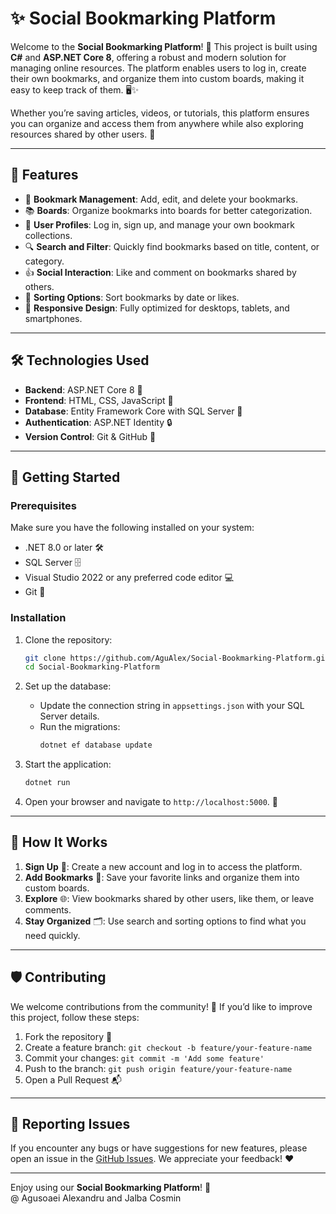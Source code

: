
# ✨ Social Bookmarking Platform

Welcome to the **Social Bookmarking Platform**! 🚀 This project is built using **C#** and **ASP.NET Core 8**, offering a robust and modern solution for managing online resources. The platform enables users to log in, create their own bookmarks, and organize them into custom boards, making it easy to keep track of them. 🖥️✨

Whether you’re saving articles, videos, or tutorials, this platform ensures you can organize and access them from anywhere while also exploring resources shared by other users. 🌟

---

## 🌈 **Features**

- 🔖 **Bookmark Management**: Add, edit, and delete your bookmarks.
- 📚 **Boards**: Organize bookmarks into boards for better categorization.
- 🌟 **User Profiles**: Log in, sign up, and manage your own bookmark collections.
- 🔍 **Search and Filter**: Quickly find bookmarks based on title, content, or category.
- 👍 **Social Interaction**: Like and comment on bookmarks shared by others.
- 📅 **Sorting Options**: Sort bookmarks by date or likes.
- 📱 **Responsive Design**: Fully optimized for desktops, tablets, and smartphones.

---

## 🛠️ **Technologies Used**

- **Backend**: ASP.NET Core 8 🚀
- **Frontend**: HTML, CSS, JavaScript 🎨
- **Database**: Entity Framework Core with SQL Server 💾
- **Authentication**: ASP.NET Identity 🔒
- **Version Control**: Git & GitHub 🐙

---

## 🚀 **Getting Started**

### Prerequisites

Make sure you have the following installed on your system:

- .NET 8.0 or later 🛠️
- SQL Server 🗄️
- Visual Studio 2022 or any preferred code editor 💻
- Git 📂

### Installation

1. Clone the repository:
   ```bash
   git clone https://github.com/AguAlex/Social-Bookmarking-Platform.git
   cd Social-Bookmarking-Platform
   ```

2. Set up the database:
   - Update the connection string in `appsettings.json` with your SQL Server details.
   - Run the migrations:
     ```bash
     dotnet ef database update
     ```

3. Start the application:
   ```bash
   dotnet run
   ```

4. Open your browser and navigate to `http://localhost:5000`. 🎉

---

## 🌟 **How It Works**

1. **Sign Up** 📝: Create a new account and log in to access the platform.
2. **Add Bookmarks** 🔖: Save your favorite links and organize them into custom boards.
3. **Explore** 🌐: View bookmarks shared by other users, like them, or leave comments.
4. **Stay Organized** 🗂️: Use search and sorting options to find what you need quickly.

---

## 🛡️ **Contributing**

We welcome contributions from the community! 🤝 If you’d like to improve this project, follow these steps:

1. Fork the repository 🍴
2. Create a feature branch: `git checkout -b feature/your-feature-name`
3. Commit your changes: `git commit -m 'Add some feature'`
4. Push to the branch: `git push origin feature/your-feature-name`
5. Open a Pull Request 📬

---

## 🐞 **Reporting Issues**

If you encounter any bugs or have suggestions for new features, please open an issue in the [GitHub Issues](https://github.com/AguAlex/Social-Bookmarking-Platform/issues). We appreciate your feedback! ❤️

---


Enjoy using our **Social Bookmarking Platform**! 🚀  
@ Agusoaei Alexandru and Jalba Cosmin